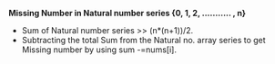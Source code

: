 **Missing Number in Natural number series {0, 1, 2, ........... , n}**
​
* Sum of Natural number series >> (n*(n+1))/2.
​
* Subtracting the total Sum from the Natural no. array series to get Missing number by using sum -=nums[i].